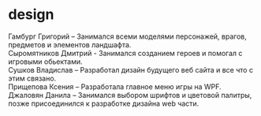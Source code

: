 # design




Гамбург Григорий – Занимался всеми моделями персонажей, врагов, предметов и элементов ландшафта.<br>
Сыромятников Дмитрий - Занимался созданием героев и помогал с игровыми обьектами.<br>
Сушков Владислав – Разработал дизайн будущего веб сайта и все что с этим связано.<br>
Прищепова Ксения – Разработала главное меню игры на WPF.<br>
Джаловян Данила – Занимался выбором шрифтов и цветовой палитры, позже присоединился к разработке дизайна web части.

